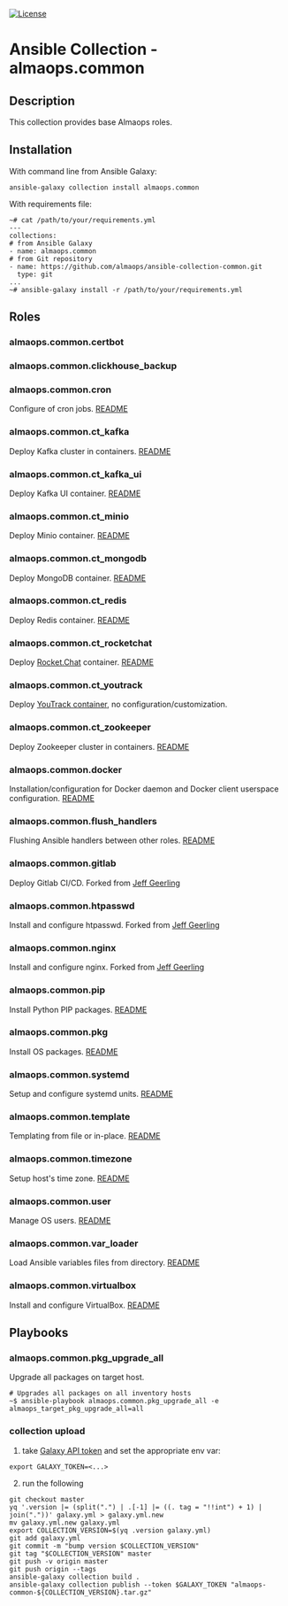
[![License](https://img.shields.io/badge/license-MIT%20License-brightgreen.svg)](./LICENSE)
# Ansible Collection - almaops.common

## Description
This collection provides base Almaops roles.

## Installation
With command line from Ansible Galaxy:
```
ansible-galaxy collection install almaops.common
```
With requirements file:
```
~# cat /path/to/your/requirements.yml
---
collections:
# from Ansible Galaxy
- name: almaops.common
# from Git repository
- name: https://github.com/almaops/ansible-collection-common.git
  type: git
...
~# ansible-galaxy install -r /path/to/your/requirements.yml
```

## Roles

### almaops.common.certbot

### almaops.common.clickhouse_backup

### almaops.common.cron
Configure of cron jobs. [README](./roles/cron/README.md)

### almaops.common.ct_kafka
Deploy Kafka cluster in containers. [README](./roles/ct_kafka/README.md)

### almaops.common.ct_kafka_ui
Deploy Kafka UI container. [README](./roles/ct_kafka_ui/README.md)

### almaops.common.ct_minio
Deploy Minio container. [README](./roles/ct_minio/README.md)

### almaops.common.ct_mongodb
Deploy MongoDB container. [README](./roles/ct_mongodb/README.md)

### almaops.common.ct_redis
Deploy Redis container. [README](./roles/ct_redis/README.md)

### almaops.common.ct_rocketchat
Deploy [Rocket.Chat](https://www.rocket.chat) container. [README](./roles/ct_rocketchat/README.md)

### almaops.common.ct_youtrack
Deploy [YouTrack container](https://hub.docker.com/r/jetbrains/youtrack/), no configuration/customization.

### almaops.common.ct_zookeeper
Deploy Zookeeper cluster in containers. [README](./roles/ct_zookeeper/README.md)

### almaops.common.docker
Installation/configuration for Docker daemon and Docker client userspace configuration. [README](./roles/pip/README.md)

### almaops.common.flush_handlers
Flushing Ansible handlers between other roles. [README](./roles/flush_handlers/README.md)

### almaops.common.gitlab
Deploy Gitlab CI/CD. Forked from [Jeff Geerling](https://github.com/geerlingguy/ansible-role-gitlab)

### almaops.common.htpasswd
Install and configure htpasswd. Forked from [Jeff Geerling](https://github.com/geerlingguy/ansible-role-htpasswd)

### almaops.common.nginx
Install and configure nginx. Forked from [Jeff Geerling](https://github.com/geerlingguy/ansible-role-nginx)

### almaops.common.pip
Install Python PIP packages. [README](./roles/pip/README.md)

### almaops.common.pkg
Install OS packages. [README](./roles/pkg/README.md)

### almaops.common.systemd
Setup and configure systemd units. [README](./roles/systemd/README.md)

### almaops.common.template
Templating from file or in-place. [README](./roles/template/README.md)

### almaops.common.timezone
Setup host's time zone. [README](./roles/timezone/README.md)

### almaops.common.user
Manage OS users. [README](./roles/user/README.md)

### almaops.common.var_loader
Load Ansible variables files from directory. [README](./roles/var_loader/README.md)

### almaops.common.virtualbox
Install and configure VirtualBox. [README](./roles/virtualbox/README.md)

## Playbooks

### almaops.common.pkg_upgrade_all
Upgrade all packages on target host.
```
# Upgrades all packages on all inventory hosts
~$ ansible-playbook almaops.common.pkg_upgrade_all -e almaops_target_pkg_upgrade_all=all
```

### collection upload

1. take [Galaxy API token](https://galaxy.ansible.com/ui/token/) and set the appropriate env var:
```
export GALAXY_TOKEN=<...>
```

2. run the following
```
git checkout master
yq '.version |= (split(".") | .[-1] |= ((. tag = "!!int") + 1) | join("."))' galaxy.yml > galaxy.yml.new
mv galaxy.yml.new galaxy.yml
export COLLECTION_VERSION=$(yq .version galaxy.yml)
git add galaxy.yml
git commit -m "bump version $COLLECTION_VERSION"
git tag "$COLLECTION_VERSION" master
git push -v origin master
git push origin --tags
ansible-galaxy collection build .
ansible-galaxy collection publish --token $GALAXY_TOKEN "almaops-common-${COLLECTION_VERSION}.tar.gz"
```
